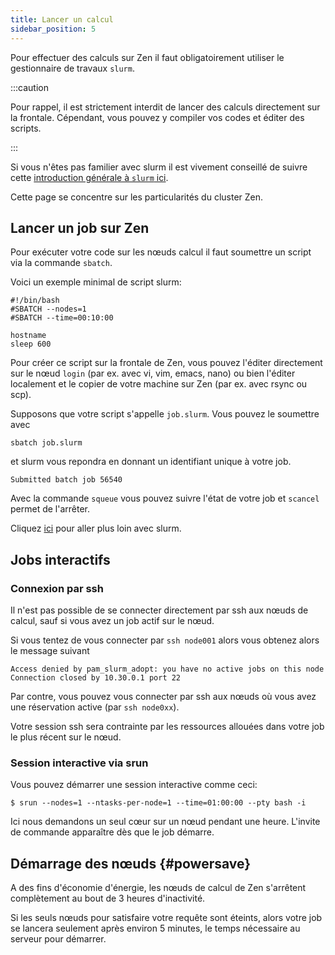 ```yaml
---
title: Lancer un calcul
sidebar_position: 5
---
```


Pour effectuer des calculs sur Zen il faut obligatoirement utiliser le gestionnaire de travaux `slurm`.

:::caution

Pour rappel, il est strictement interdit de lancer des calculs directement sur la frontale. Cépendant, vous pouvez y compiler vos codes et éditer des scripts.

:::

Si vous n'êtes pas familier avec slurm il est vivement conseillé de suivre cette [introduction générale à `slurm` ici](/HOWTO/slurm).

Cette page se concentre sur les particularités du cluster Zen.

## Lancer un job sur Zen

Pour exécuter votre code sur les nœuds calcul il faut soumettre un script via la commande `sbatch`.

Voici un exemple minimal de script slurm:

```shell
#!/bin/bash
#SBATCH --nodes=1
#SBATCH --time=00:10:00

hostname
sleep 600
```

Pour créer ce script sur la frontale de Zen, vous pouvez l'éditer directement sur le nœud `login` (par ex. avec vi, vim, emacs, nano) ou bien l'éditer localement et le copier de votre machine sur Zen (par ex. avec rsync ou scp).

Supposons que votre script s'appelle `job.slurm`. Vous pouvez le soumettre avec

```shell
sbatch job.slurm
```

et slurm vous repondra en donnant un identifiant unique à votre job.

```shell
Submitted batch job 56540
```

Avec la commande `squeue` vous pouvez suivre l'état de votre job et `scancel` permet de l'arrêter.

Cliquez [ici](/HOWTO/slurm) pour aller plus loin avec slurm.


## Jobs interactifs

### Connexion par ssh

Il n'est pas possible de se connecter directement par ssh aux nœuds de calcul, sauf si vous avez un job actif sur le nœud.

Si vous tentez de vous connecter par `ssh node001` alors vous obtenez alors le message suivant

```shell
Access denied by pam_slurm_adopt: you have no active jobs on this node
Connection closed by 10.30.0.1 port 22
```

Par contre, vous pouvez vous connecter par ssh aux nœuds où vous avez une réservation active (par `ssh node0xx`).

Votre session ssh sera contrainte par les ressources allouées dans votre job le plus récent sur le nœud.

### Session interactive via srun

Vous pouvez démarrer une session interactive comme ceci:
```
$ srun --nodes=1 --ntasks-per-node=1 --time=01:00:00 --pty bash -i
```

Ici nous demandons un seul cœur sur un nœud pendant une heure. L'invite de commande apparaître dès que le job démarre.



## Démarrage des nœuds {#powersave}

A des fins d'économie d'énergie, les nœuds de calcul de Zen s'arrêtent complètement au bout de 3 heures d'inactivité.

Si les seuls nœuds pour satisfaire votre requête sont éteints, alors votre job se lancera seulement après environ 5 minutes, le temps nécessaire au serveur pour démarrer.
